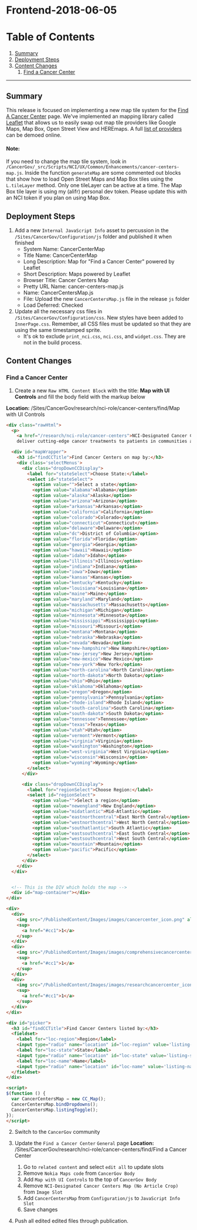 # Frontend-2018-06-05

# Table of Contents
1. [Summary](#summary)
2. [Deployment Steps](#deploy)
3. [Content Changes](#content-changes)
    1. [Find a Cancer Center](#cc)

---

<a name="summary"></a>
## Summary
This release is focused on implementing a new map tile system for the [Find A Cancer Center](https://www-red-dev.cancer.gov/research/nci-role/cancer-centers/find/) page. We've implemented an mapping library called [Leaflet](https://leafletjs.com/) that allows us to easily swap out map tile providers like Google Maps, Map Box, Open Street View and HEREmaps. A full [list of providers](http://leaflet-extras.github.io/leaflet-providers/preview/) can be demoed online.

#### Note:
If you need to change the map tile system, look in `/CancerGov/_src/Scripts/NCI/UX/Common/Enhancements/cancer-centers-map.js`. Inside the function `generateMap` are some commented out blocks that show how to load Open Street Maps and Map Box tiles using the `L.tileLayer` method. Only one tileLayer can be active at a time. The Map Box tile layer is using my (alifr) personal dev token. Please update this with an NCI token if you plan on using Map Box.

<a name="deploy"></a>
## Deployment Steps
1. Add a new `Internal JavaScript Info` asset to percussion in the `/Sites/CancerGov/Configuration/js` folder and published it when finished
    *  System Name: CancerCenterMap
    *  Title Name: CancerCenterMap
    *  Long Description: Map for "Find a Cancer Center" powered by Leaflet
    *  Short Description: Maps powered by Leaflet
    *  Browser Title: Cancer Centers Map
    *  Pretty URL Name: cancer-centers-map.js
    *  Name: CancerCentersMap.js
    *  File: Upload the new `CancerCentersMap.js` file in the release `js` folder
    *  Load Deferred: Checked
2. Update all the necessary css files in `/Sites/CancerGov/Configuration/css`. New styles have been added to `InnerPage.css`. Remember, all CSS files must be updated so that they are using the same timestamped sprite.
    *  It's ok to exclude `print_nci.css`, `nci.css`, and `widget.css`. They are not in the build process.

<a name="content-changes"></a>
## Content Changes


<a name="cc"></a>
### Find a Cancer Center
1. Create a new `Raw HTML Content Block` with the title: **Map with UI Controls** and fill the body field with the markup below

**Location:** /Sites/CancerGov/research/nci-role/cancer-centers/find/Map with UI Controls

```html
<div class="rawHtml">
  <p>
    <a href="/research/nci-role/cancer-centers">NCI-Designated Cancer Centers</a>
    deliver cutting-edge cancer treatments to patients in communities across the United States. Find a center near you and learn about its patient services and research capabilities.</p>

  <div id="mapWrapper">
    <h3 id="findCCTitle">Find Cancer Centers on map by:</h3>
    <div class='selectMenus'>
      <div class="dropDownCCDisplay">
        <label for="stateSelect">Choose State:</label>
        <select id="stateSelect">
          <option value="">Select a state</option>
          <option value="alabama">Alabama</option>
          <option value="alaska">Alaska</option>
          <option value="arizona">Arizona</option>
          <option value="arkansas">Arkansas</option>
          <option value="california">California</option>
          <option value="colorado">Colorado</option>
          <option value="connecticut">Connecticut</option>
          <option value="delaware">Delaware</option>
          <option value="dc">District of Columbia</option>
          <option value="florida">Florida</option>
          <option value="georgia">Georgia</option>
          <option value="hawaii">Hawaii</option>
          <option value="idaho">Idaho</option>
          <option value="illinois">Illinois</option>
          <option value="indiana">Indiana</option>
          <option value="iowa">Iowa</option>
          <option value="kansas">Kansas</option>
          <option value="kentucky">Kentucky</option>
          <option value="louisiana">Louisiana</option>
          <option value="maine">Maine</option>
          <option value="maryland">Maryland</option>
          <option value="massachusetts">Massachusetts</option>
          <option value="michigan">Michigan</option>
          <option value="minnesota">Minnesota</option>
          <option value="mississippi">Mississippi</option>
          <option value="missouri">Missouri</option>
          <option value="montana">Montana</option>
          <option value="nebraska">Nebraska</option>
          <option value="nevada">Nevada</option>
          <option value="new-hampshire">New Hampshire</option>
          <option value="new-jersey">New Jersey</option>
          <option value="new-mexico">New Mexico</option>
          <option value="new-york">New York</option>
          <option value="north-carolina">North Carolina</option>
          <option value="north-dakota">North Dakota</option>
          <option value="ohio">Ohio</option>
          <option value="oklahoma">Oklahoma</option>
          <option value="oregon">Oregon</option>
          <option value="pennsylvania">Pennsylvania</option>
          <option value="rhode-island">Rhode Island</option>
          <option value="south-carolina">South Carolina</option>
          <option value="south-dakota">South Dakota</option>
          <option value="tennessee">Tennessee</option>
          <option value="texas">Texas</option>
          <option value="utah">Utah</option>
          <option value="vermont">Vermont</option>
          <option value="virginia">Virginia</option>
          <option value="washington">Washington</option>
          <option value="west-virginia">West Virginia</option>
          <option value="wisconsin">Wisconsin</option>
          <option value="wyoming">Wyoming</option>
        </select>
      </div>

      <div class="dropDownCCDisplay">
        <label for="regionSelect">Choose Region:</label>
        <select id="regionSelect">
          <option value="">Select a region</option>
          <option value="newengland">New England</option>
          <option value="midatlantic">Mid-Atlantic</option>
          <option value="eastnorthcentral">East North Central</option>
          <option value="westnorthcentral">West North Central</option>
          <option value="southatlantic">South Atlantic</option>
          <option value="eastsouthcentral">East South Central</option>
          <option value="westsouthcentral">West South Central</option>
          <option value="mountain">Mountain</option>
          <option value="pacific">Pacific</option>
        </select>
      </div>
    </div>
  </div>


  <!-- This is the DIV which holds the map -->
  <div id="map-container"></div>
</div>

<div>
  <div>
    <img src="/PublishedContent/Images/images/cancercenter_icon.png" alt="red marker" /> = Cancer Center
    <sup>
      <a href="#cc1">1</a>
    </sup>
  </div>
  <div>
    <img src="/PublishedContent/Images/images/comprehensivecancercenter_icon.png" alt="blue marker" /> = Comprehensive Cancer Center
    <sup>
      <a href="#cc1">1</a>
    </sup>
  </div>
  <div>
    <img src="/PublishedContent/Images/images/researchcancercenter_icon.png" alt="yellow marker" /> = Basic Laboratory
    <sup>
      <a href="#cc1">1</a>
    </sup>
  </div>
</div>

<div id="picker">
  <h3 id="findCCTitle">Find Cancer Centers listed by:</h3>
  <fieldset>
    <label for="loc-region">Region</label>
    <input type="radio" name="location" id="loc-region" value='listing-region' checked />
    <label for="loc-state">State</label>
    <input type="radio" name="location" id="loc-state" value='listing-state' />
    <label for="loc-name">Name</label>
    <input type="radio" name="location" id="loc-name" value='listing-name' />
  </fieldset>
</div>

<script>
$(function () { 
  var CancerCentersMap = new CC_Map();
  CancerCentersMap.bindDropdowns();
  CancerCentersMap.listingToggle();
});
</script>
```

2. Switch to the `CancerGov` community
3. Update the `Find a Cancer Center` `General` page
**Location:** /Sites/CancerGov/research/nci-role/cancer-centers/find/Find a Cancer Center
    1. Go to `related content` and select `edit all` to update slots
    2. Remove `Nokia Maps code` from `CancerGov Body` 
    3. Add `Map with UI Controls` to the top of `CancerGov Body` 
    4. Remove `NCI-Designated Cancer Centers Map (No Article Crop)` from `Image Slot`
    5. Add `CancerCentersMap` from `Configuration/js` to `JavaScript Info Slot`
    6. Save changes

4. Push all edited edited files through publication.